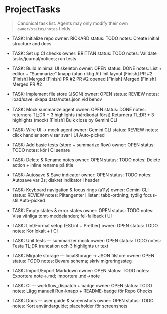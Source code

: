 # ProjectTasks

> Canonical task list. Agents may only modify their own `owner/status/notes` fields.

- TASK: Initialize repo
  owner: RICKARD
  status: TODO
  notes: Create initial structure and docs

- TASK: Set up CI checks
  owner: BRITTAN
  status: TODO
  notes: Validate tasks/journal/notices; run tests

- TASK: Build minimal UI skeleton
  owner: OPEN
  status: DONE
  notes: List + editor + “Summarize” knapp (utan riktig AI)
Init layout
[Finish] PR #2
[Finish] Merged
[Finish] PR #2
PR #2 opened
[Finish] Merged
[Finish] Merged PR #2

- TASK: Implement file store (JSON)
  owner: OPEN
  status: REVIEW
  notes: load/save, skapa data/notes.json vid behov

- TASK: Mock summarize agent
  owner: OPEN
  status: DONE
  notes: returnera TL;DR + 3 highlights (hårdkodat först)
Returnera TL;DR + 3 highlights (mock)
[Finish] Bulk close by Gemini CLI

- TASK: Wire UI → mock agent
  owner: Gemini CLI
  status: REVIEW
  notes: click handler som visar svar i UI
Auto-picked

- TASK: Add basic tests (store + summarize flow)
  owner: OPEN
  status: TODO
  notes: kör i CI senare

- TASK: Delete & Rename notes
  owner: OPEN
  status: TODO
  notes: Delete action + inline rename på title

- TASK: Autosave & Save indicator
  owner: OPEN
  status: TODO
  notes: Autosave var 3s; diskret indikator i header

- TASK: Keyboard navigation & focus rings (a11y)
  owner: Gemini CLI
  status: REVIEW
  notes: Piltangenter i listan; tabb-ordning; tydlig focus-stil
Auto-picked

- TASK: Empty states & error states
  owner: OPEN
  status: TODO
  notes: Visa vänliga tomt-meddelanden; fel-fallback i UI

- TASK: Lint/Format setup (ESLint + Prettier)
  owner: OPEN
  status: TODO
  notes: Kör lokalt + i CI

- TASK: Unit tests — summarizer mock
  owner: OPEN
  status: TODO
  notes: Testa TL;DR truncation och 3 highlights ur text

- TASK: Migrate storage — localStorage → JSON filstore
  owner: OPEN
  status: TODO
  notes: Bevara schema; skriv migreringssteg

- TASK: Import/Export Markdown
  owner: OPEN
  status: TODO
  notes: Exportera note->.md; Importera .md->note

- TASK: CI — workflow_dispatch + badge
  owner: OPEN
  status: TODO
  notes: Lägg manuell Run-knapp + README-badge för Repo Checks

- TASK: Docs — user guide & screenshots
  owner: OPEN
  status: TODO
  notes: Kort användarguide; placeholder för screenshots
